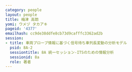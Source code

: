 ```yaml
---
category: people
layout: people
title: 梅津 高朗
yomi: ウメヅ タカアキ
pageid: '4377'
emailhash: cc9de38ddfe8cb73d9cafffc3362ad2b
session:
- title: 車両プローブ情報に基づく信号待ち車列長変動の分析モデル
  psid: 8A-2
  sessiontitle: 8A 統一セッション-ITSのための情報分析
  sessionid: 8a
  role: 著者
---
```

